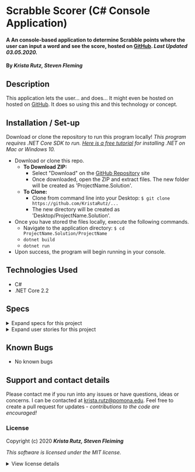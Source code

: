 # Scrabble Scorer (C# Console Application)

#### A An console-based application to determine Scrabble points where the user can input a word and see the score, hosted on [GitHub](https://github.com/KristaRutz/). _Last Updated 03.05.2020._

#### By _**Krista Rutz, Steven Fleming**_

## Description

This application lets the user... and does...
It might even be hosted on hosted on [GitHub](https://github.com/KristaRutz/). It does so using this and this technology or concept.

## Installation / Set-up

Download or clone the repository to run this program locally! _This program requires .NET Core SDK to run. [Here is a free tutorial](https://www.learnhowtoprogram.com/c-and-net/getting-started-with-c/installing-c-and-net) for installing .NET on Mac or Windows 10._

- Download or clone this repo.
  - **To Download ZIP:**
    - Select "Download" on the [GitHub Repository](https://github.com/KristaRutz/) site
    - Once downloaded, open the ZIP and extract files. The new folder will be created as 'ProjectName.Solution'.
  - **To Clone:**
    - Clone from command line into your Desktop: `$ git clone https://github.com/KristaRutz/...`
    - The new directory will be created as 'Desktop/ProjectName.Solution'.
- Once you have stored the files locally, execute the following commands.
  - Navigate to the application directory: `$ cd ProjectName.Solution/ProjectName`
  - `dotnet build`
  - `dotnet run`
- Upon success, the program will begin running in your console.

## Technologies Used

- C#
- .NET Core 2.2

## Specs

<details>
  <summary>Expand specs for this project</summary>

| Spec | Example Input | Expected Output |
| :--- | :------------ | :-------------- |
| user types in a word, program returns number |||
| program returns 1 for certain letters | "a" | 1 | 
| program correctly counts letters in a word | "rat" | 3 |
| program correctly gives a "bonus" score for certain letters | "q" | 10 | 
| program correctly adds up all letters with differeing values and returns total | "dog" | 5 | 
| exception handling: user enters one letter word |"b"| "nope" |
| exception handling: user enters non-letter characters |"b! a!"| "nope" |


</details>
<details>
  <summary>Expand user stories for this project</summary>

| As a _User-Type_, | I want... | so that... |
| :---------------- | :-------- | :--------- |


</details>

## Known Bugs

- No known bugs

## Support and contact details

Please contact me if you run into any issues or have questions, ideas or concerns. I can be contacted at <krista.rutz@pomona.edu>. Feel free to create a pull request for updates - _contributions to the code are encouraged!_

### License

Copyright (c) 2020 **_Krista Rutz, Steven Fleiming_**

_This software is licensed under the MIT license._

<details>
  <summary>View license details</summary>

Permission is hereby granted, free of charge, to any person obtaining a copy of this software and associated documentation files (the "Software"), to deal in the Software without restriction, including without limitation the rights to use, copy, modify, merge, publish, distribute, sublicense, and/or sell copies of the Software, and to permit persons to whom the Software is furnished to do so, subject to the following conditions:

The above copyright notice and this permission notice shall be included in all copies or substantial portions of the Software.

THE SOFTWARE IS PROVIDED "AS IS", WITHOUT WARRANTY OF ANY KIND, EXPRESS OR IMPLIED, INCLUDING BUT NOT LIMITED TO THE WARRANTIES OF MERCHANTABILITY, FITNESS FOR A PARTICULAR PURPOSE AND NONINFRINGEMENT. IN NO EVENT SHALL THE AUTHORS OR COPYRIGHT HOLDERS BE LIABLE FOR ANY CLAIM, DAMAGES OR OTHER LIABILITY, WHETHER IN AN ACTION OF CONTRACT, TORT OR OTHERWISE, ARISING FROM, OUT OF OR IN CONNECTION WITH THE SOFTWARE OR THE USE OR OTHER DEALINGS IN THE SOFTWARE.

</details>
